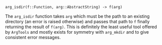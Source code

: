 ```
arg_isdir(f::Function, arg::AbstractString) -> f(arg)
```

The `arg_isdir` function takes `arg` which must be the path to an existing directory (an error is raised otherwise) and passes that path to `f` finally returning the result of `f(arg)`. This is definitely the least useful tool offered by `ArgTools` and mostly exists for symmetry with `arg_mkdir` and to give consistent error messages.
